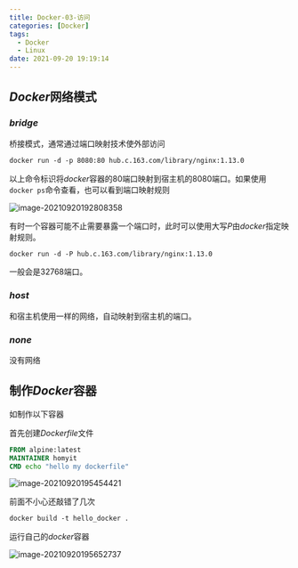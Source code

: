 ```yaml
---
title: Docker-03-访问
categories: [Docker]
tags:
  - Docker
  - Linux
date: 2021-09-20 19:19:14
---
```


## $Docker$网络模式

### $bridge$

桥接模式，通常通过端口映射技术使外部访问

```dockerfile
docker run -d -p 8080:80 hub.c.163.com/library/nginx:1.13.0
```

以上命令标识将$docker$容器的80端口映射到宿主机的8080端口。如果使用`docker ps`命令查看，也可以看到端口映射规则

![image-20210920192808358](https://gitee.com/cao_ziqiang/img/raw/master/20210920192808.png)

有时一个容器可能不止需要暴露一个端口时，此时可以使用大写$P$由$docker$指定映射规则。

```dockerfile
docker run -d -P hub.c.163.com/library/nginx:1.13.0
```

一般会是32768端口。

### $host$

和宿主机使用一样的网络，自动映射到宿主机的端口。

### $none$

没有网络

## 制作$Docker$容器

如制作以下容器

首先创建$Dockerfile$文件

```dockerfile
FROM alpine:latest
MAINTAINER homyit
CMD echo "hello my dockerfile"
```

![image-20210920195454421](https://gitee.com/cao_ziqiang/img/raw/master/20210920195454.png)

前面不小心还敲错了几次

```dockerfile
docker build -t hello_docker .
```

运行自己的$docker$容器

![image-20210920195652737](https://gitee.com/cao_ziqiang/img/raw/master/20210920195652.png)


